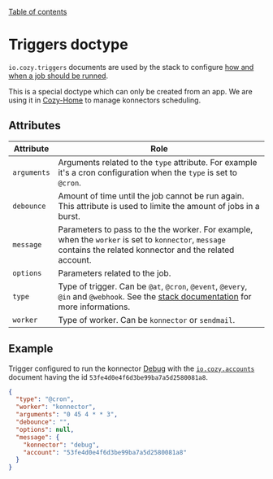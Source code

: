 [Table of contents](README.md#table-of-contents)

# Triggers doctype

`io.cozy.triggers` documents are used by the stack to configure [how and when a job should be runned](https://docs.cozy.io/en/cozy-stack/jobs/).

This is a special doctype which can only be created from an app. We are using it in [Cozy-Home](http://github.com/cozy/cozy-home/) to manage konnectors scheduling.

## Attributes

| Attribute   | Role                                                                                                                                                                  |
| ----------- | --------------------------------------------------------------------------------------------------------------------------------------------------------------------- |
| `arguments` | Arguments related to the `type` attribute. For example it's a cron configuration when the `type` is set to `@cron`.                                                   |
| `debounce`  | Amount of time until the job cannot be run again. This attribute is used to limite the amount of jobs in a burst.                                                     |
| `message`   | Parameters to pass to the the worker. For example, when the `worker` is set to `konnector`, `message` contains the related konnector and the related account.         |
| `options`   | Parameters related to the job.                                                                                                                                        |
| `type`      | Type of trigger. Can be `@at`, `@cron`, `@event`, `@every`, `@in` and `@webhook`. See the [stack documentation](https://docs.cozy.io/en/cozy-stack/jobs/) for more informations. |
| `worker`    | Type of worker. Can be `konnector` or `sendmail`.                                                                                                                     |

## Example

Trigger configured to run the konnector [Debug](http://github.com/cozy/cozy-konnector-debug/) with the [`io.cozy.accounts`](io.cozy.accounts.md) document having the id `53fe4d0e4f6d3be99ba7a5d2580081a8`.

```json
{
  "type": "@cron",
  "worker": "konnector",
  "arguments": "0 45 4 * * 3",
  "debounce": "",
  "options": null,
  "message": {
    "konnector": "debug",
    "account": "53fe4d0e4f6d3be99ba7a5d2580081a8"
  }
}
```
